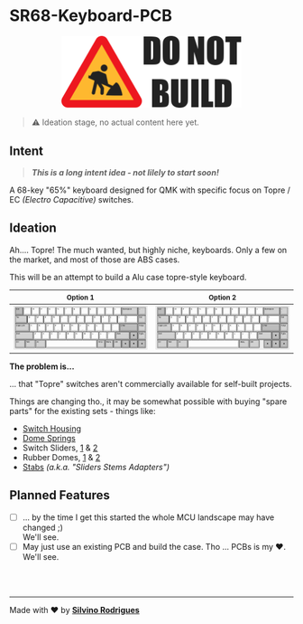 # SR68-Keyboard-PCB

<p align="center"><img src="docs/donotbuild.min.svg" alt="Under Construction" width="320"></p>

> ⚠️ Ideation stage, no actual content here yet.

## Intent

> ***This is a long intent idea - not lilely to start soon!***

A 68-key "65%" keyboard designed for QMK with specific focus on Topre / EC *(Electro Capacitive)* switches.


## Ideation

Ah.... Topre!  The much wanted, but highly niche, keyboards.  Only a few on the market, and most of those are ABS cases.

This will be an attempt to build a Alu case topre-style keyboard.

| <small>Option 1</small> | <small>Option 2</small> |
|:---:|:---:|
| ![](docs/sr68-display-1.png) | ![](docs/sr68-display-2.png) | 

**The problem is...**

... that "Topre" switches aren't commercially available for self-built projects.

Things are changing tho., it may be somewhat possible with buying "spare parts" for the existing sets - things like:

- [Switch Housing](https://aliexpress.com/item/1005005724051113.html)
- [Dome Springs](https://aliexpress.com/item/1005007038852089.html)
- Switch Sliders, [1](https://aliexpress.com/item/1005007476122176.html) & [2](https://aliexpress.com/item/1005005721976294.html)
- Rubber Domes, [1](https://aliexpress.com/item/1005006621069216.html) & [2](https://aliexpress.com/item/1005005721050116.html)
- [Stabs](https://aliexpress.com/item/1005006631414158.html) *(a.k.a. "Sliders Stems Adapters")*

## Planned Features

- [ ] ... by the time I get this started the whole MCU landscape may have changed ;)  
    We'll see.
- [ ] May just use an existing PCB and build the case.  Tho ... PCBs is my :heart:.  
    We'll see.

&nbsp;<br>&nbsp;

---
Made with :heart: by [**Silvino Rodrigues**](https://github.com/silvinor)

